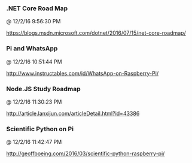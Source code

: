 ﻿

### .NET Core Road Map
@ 12/2/16 9:56:30 PM

https://blogs.msdn.microsoft.com/dotnet/2016/07/15/net-core-roadmap/



### Pi and WhatsApp
@ 12/2/16 10:51:44 PM

http://www.instructables.com/id/WhatsApp-on-Raspberry-Pi/



### Node.JS Study Roadmap
@ 12/2/16 11:30:23 PM

http://article.lanxijun.com/articleDetail.html?id=43386


### Scientific Python on Pi
@ 12/2/16 11:42:47 PM

http://geoffboeing.com/2016/03/scientific-python-raspberry-pi/

